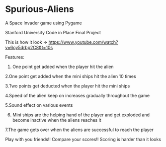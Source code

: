 # Spurious-Aliens
A Space Invader game using Pygame


Stanford University Code in Place Final Project


This is how it look  => https://www.youtube.com/watch?v=6oy5drbp2C8&t=10s

Features:
1. One point get added when the player hit the alien

2.One point get added when the mini ships hit the alien 10 times

3.Two points get deducted when the player hit the mini ships

4.Speed of the alien keep on increases gradually throughout the game

5.Sound effect on various events

6. Mini ships are the helping hand of the player and get exploded and become inactive when the aliens reaches it

7.The game gets over when the aliens are successful to reach the player


Play with you friends!! Compare your scores!!  Scoring is harder than it looks

